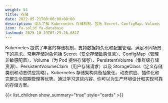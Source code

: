 ```yaml
---
weight: 54
title: 存储
date: 2022-05-21T00:00:00+08:00
description: 深入了解 Kubernetes 存储机制，包括 Secret、ConfigMap、Volume、PV、PVC、StorageClass 等核心存储对象的使用方法和最佳实践。
icon: fa-solid fa-database
lastmod: 2025-10-19T07:29:26.681Z
---
```


Kubernetes 提供了丰富的存储机制，支持数据持久化和配置管理，满足不同场景下的需求。常用存储对象包括 Secret（安全存储敏感信息）、ConfigMap（管理非敏感配置）、Volume（为 Pod 提供存储卷）、PersistentVolume（集群级存储资源）、PersistentVolumeClaim（用户存储请求）以及 StorageClass（定义存储类别和动态供应策略）。Kubernetes 存储架构具备抽象化、动态供应、插件化和完整生命周期管理等优势。通过学习这些内容，你可以为生产环境设计和实现可靠的存储方案。

{{< list_children show_summary="true" style="cards"  >}}

